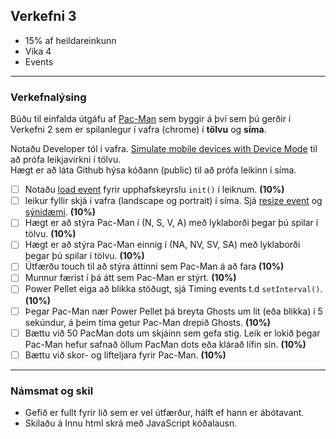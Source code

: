 ## Verkefni 3 
- 15% af heildareinkunn
- Vika 4
- Events

---

### Verkefnalýsing
Búðu til einfalda útgáfu af [Pac-Man](https://en.wikipedia.org/wiki/Pac-Man) sem byggir á því sem þú gerðir í Verkefni 2 sem er spilanlegur í vafra (chrome) í **tölvu** og **síma**. 

Notaðu Developer tól í vafra. [Simulate mobile devices with Device Mode](https://developer.chrome.com/docs/devtools/device-mode/#type) til að prófa leikjavirkni í tölvu. <br> Hægt er að láta Github hýsa kóðann (public) til að prófa leikinn í síma.

- [ ] Notaðu [load event](https://developer.mozilla.org/en-US/docs/Web/API/Window/load_event) fyrir upphafskeyrslu `init()` í leiknum. **(10%)**
- [ ] leikur fyllir skjá í vafra (landscape og portrait) í síma. Sjá [resize event](https://developer.mozilla.org/en-US/docs/Web/API/Window/resize_event) og [sýnidæmi](https://youtu.be/vxljFhP2krI?list=PLpPnRKq7eNW3We9VdCfx9fprhqXHwTPXL&t=1272).  **(10%)**
- [ ] Hægt er að stýra Pac-Man í (N, S, V, A) með lyklaborði þegar þú spilar í tölvu. **(10%)**
- [ ] Hægt er að stýra Pac-Man einnig í (NA, NV, SV, SA) með lyklaborði þegar þú spilar í tölvu. **(10%)**
- [ ] Útfærðu touch til að stýra áttinni sem Pac-Man á að fara **(10%)**
- [ ] Munnur færist í þá átt sem Pac-Man er stýrt. **(10%)**
- [ ] Power Pellet eiga að blikka stöðugt, sjá Timing events t.d `setInterval()`.  **(10%)**
- [ ] Þegar Pac-Man nær Power Pellet þá breyta Ghosts um lit (eða blikka) í 5 sekúndur, á þeim tíma getur Pac-Man drepið Ghosts. **(10%)**
- [ ] Bættu við 50 PacMan dots um skjáinn sem gefa stig. Leik er lokið þegar Pac-Man hefur safnað öllum PacMan dots eða klárað lífin sín. **(10%)** 
- [ ] Bættu við skor- og lífteljara fyrir Pac-Man. **(10%)**
      
---

### Námsmat og skil	
* Gefið er fullt fyrir lið sem er vel útfærður, hálft ef hann er ábótavant. 
* Skilaðu á Innu html skrá með JavaScript kóðalausn.



